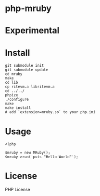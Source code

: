 # php-mruby

# Experimental

# Install

````
git submodule init
git submodule update
cd mruby
make
cd lib
cp ritevm.a libritevm.a
cd ../../
phpize
./configure
make
make install
# add `extension=mruby.so` to your php.ini
````

# Usage

````
<?php

$mruby = new MRuby();
$mruby->run('puts "Hello World"');
````

# License

PHP License
